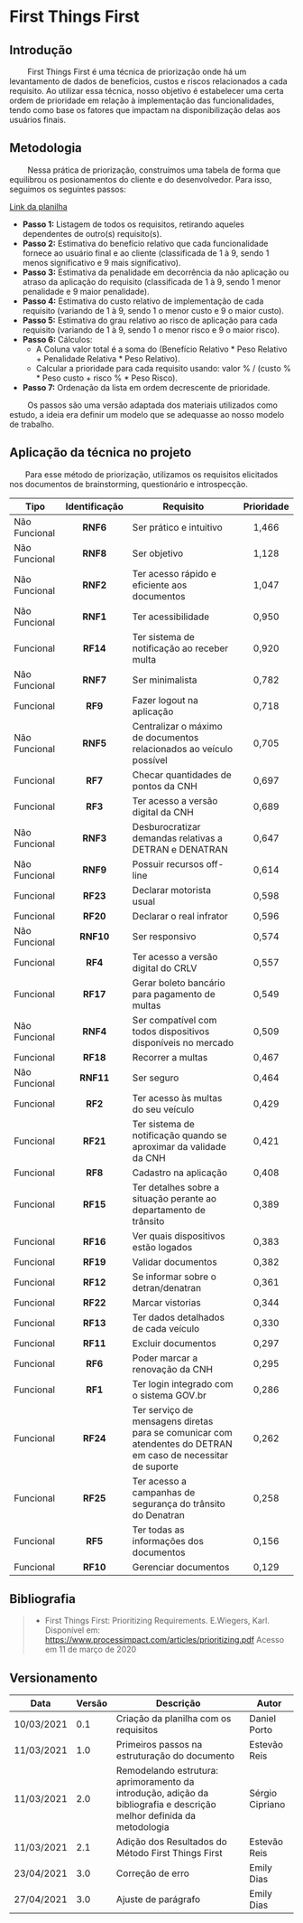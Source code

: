 # First Things First

## Introdução

&emsp;&emsp; First Things First é uma técnica de priorização onde há um levantamento de dados de benefícios, custos e riscos relacionados a cada requisito. Ao utilizar essa técnica, nosso objetivo é estabelecer uma certa ordem de prioridade em relação à implementação das funcionalidades, tendo como base os fatores que impactam na disponibilização delas aos usuários finais.

## Metodologia

&emsp;&emsp; Nessa prática de priorização, construímos uma tabela de forma que equilibrou os posionamentos do cliente e do desenvolvedor. Para isso, seguimos os seguintes passos:

[Link da planilha](https://unbbr-my.sharepoint.com/:x:/g/personal/180149687_aluno_unb_br/EYbUcaszohFEqgVuiObjgsUBHeqjZHPqLbHjg8SG-H90dQ?e=ldmCtO)

- __Passo 1:__ Listagem de todos os requisitos, retirando aqueles dependentes de outro(s) requisito(s).
- __Passo 2:__ Estimativa do benefício relativo que cada funcionalidade fornece ao usuário final e ao cliente (classificada de 1 à 9, sendo 1 menos significativo e 9 mais significativo).
- __Passo 3:__ Estimativa da penalidade em decorrência da não aplicação ou atraso da aplicação do requisito (classificada de 1 à 9, sendo 1 menor penalidade e 9 maior penalidade). 
- __Passo 4:__ Estimativa do custo relativo de implementação de cada requisito (variando de 1 à 9, sendo 1 o menor custo e 9 o maior custo).
- __Passo 5:__ Estimativa do grau relativo ao risco de aplicação para cada requisito (variando de 1 à 9, sendo 1 o menor risco e 9 o maior risco).
- __Passo 6:__ Cálculos:
    - A Coluna valor total é a soma do (Benefício Relativo * Peso Relativo + Penalidade Relativa * Peso Relativo).
    - Calcular a prioridade para cada requisito usando: valor % / (custo % * Peso custo + risco % * Peso Risco).
- __Passo 7:__ Ordenação da lista em ordem decrescente de prioridade.

&emsp;&emsp; Os passos são uma versão adaptada dos materiais utilizados como estudo, a ideia era definir um modelo que se adequasse ao nosso modelo de trabalho.


## Aplicação da técnica no projeto

&emsp;&emsp;Para esse método de priorização, utilizamos os requisitos elicitados nos documentos de brainstorming, questionário e introspecção.

|Tipo|Identificação|Requisito|Prioridade|
|--|:-:|--|:-:|
|Não Funcional| **RNF6** | Ser prático e intuitivo |1,466|
|Não Funcional| **RNF8** | Ser objetivo | 1,128 |
|Não Funcional| **RNF2** | Ter acesso rápido e eficiente aos documentos | 1,047 |
|Não Funcional| **RNF1** | Ter acessibilidade | 0,950 |
|Funcional    | **RF14** | Ter sistema de notificação ao receber multa | 0,920 |
|Não Funcional| **RNF7** | Ser minimalista | 0,782 |
|Funcional    | **RF9** | Fazer logout na aplicação | 0,718 |
|Não Funcional| **RNF5** | Centralizar o máximo de documentos relacionados ao veículo possível | 0,705 |
|Funcional    | **RF7** | Checar quantidades de pontos da CNH | 0,697 |
|Funcional    | **RF3** | Ter acesso a versão digital da CNH | 0,689|
|Não Funcional| **RNF3** | Desburocratizar demandas relativas a DETRAN e DENATRAN | 0,647 |
|Não Funcional| **RNF9** | Possuir recursos off-line | 0,614 |
|Funcional    | **RF23** | Declarar motorista usual | 0,598  |
|Funcional    | **RF20** | Declarar o real infrator | 0,596  |
|Não Funcional| **RNF10** | Ser responsivo | 0,574 |
|Funcional    | **RF4** | Ter acesso a versão digital do CRLV | 0,557 |
|Funcional    | **RF17** | Gerar boleto bancário para pagamento de multas | 0,549|
|Não Funcional| **RNF4** | Ser compatível com todos dispositivos disponíveis no mercado | 0,509 |
|Funcional   | **RF18** | Recorrer a multas | 0,467 |
|Não Funcional| **RNF11**	|Ser seguro	| 0,464 |
|Funcional    | **RF2** | Ter acesso às multas do seu veículo | 0,429 |
|Funcional    | **RF21** | Ter sistema de notificação quando se aproximar da validade da CNH | 0,421 |
|Funcional    | **RF8** | Cadastro na aplicação | 0,408 |
|Funcional    | **RF15** | Ter detalhes sobre a situação perante ao departamento de trânsito | 0,389 |
|Funcional    | **RF16** | Ver quais dispositivos estão logados | 0,383 |
|Funcional    | **RF19** | Validar documentos | 0,382 |
|Funcional    | **RF12** | Se informar sobre o detran/denatran | 0,361 |
|Funcional    | **RF22** | Marcar vistorias | 0,344 |
|Funcional    | **RF13** | Ter dados detalhados de cada veículo | 0,330 |
|Funcional    | **RF11** | Excluir documentos | 0,297 |
|Funcional    | **RF6** | Poder marcar a renovação da CNH | 0,295 |
|Funcional    | **RF1** | Ter login integrado com o sistema GOV.br | 0,286 |
|Funcional    | **RF24** | Ter serviço de mensagens diretas para se comunicar com atendentes do DETRAN em caso de necessitar de suporte | 0,262 |
|Funcional    | **RF25** | Ter acesso a campanhas de segurança do trânsito do Denatran | 0,258 |
|Funcional    | **RF5** | Ter todas as informações dos documentos | 0,156 |
|Funcional    | **RF10** | Gerenciar documentos | 0,129 |  


## Bibliografia

> - First Things First: Prioritizing Requirements. E.Wiegers, Karl. Disponível em: https://www.processimpact.com/articles/prioritizing.pdf Acesso em 11 de março de 2020

## Versionamento

|Data|Versão|Descrição|Autor|
|----|------|---------|-----|
|10/03/2021|0.1|Criação da planilha com os requisitos|Daniel Porto|
|11/03/2021|1.0|Primeiros passos na estruturação do documento|Estevão Reis|
|11/03/2021|2.0|Remodelando estrutura: aprimoramento da introdução, adição da bibliografia e descrição melhor definida da metodologia|Sérgio Cipriano|
|11/03/2021|2.1|Adição dos Resultados do Método First Things First|Estevão Reis|
|23/04/2021|3.0|Correção de erro|Emily Dias|
|27/04/2021|3.0|Ajuste de parágrafo|Emily Dias|
